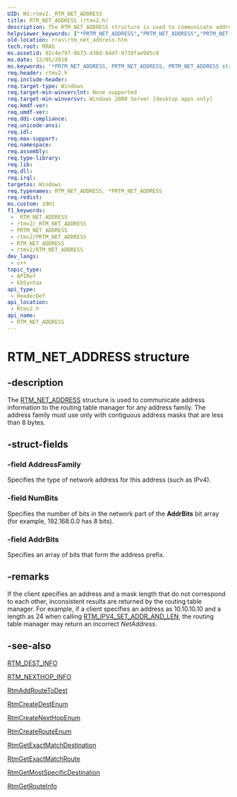```yaml
---
UID: NS:rtmv2._RTM_NET_ADDRESS
title: RTM_NET_ADDRESS (rtmv2.h)
description: The RTM_NET_ADDRESS structure is used to communicate address information to the routing table manager for any address family. The address family must use only with contiguous address masks that are less than 8 bytes.
helpviewer_keywords: ["*PRTM_NET_ADDRESS","PRTM_NET_ADDRESS","PRTM_NET_ADDRESS structure pointer [RAS]","RTM_NET_ADDRESS","RTM_NET_ADDRESS structure [RAS]","_rtmv2ref_rtm_net_address","rras.rtm_net_address","rtmv2/PRTM_NET_ADDRESS","rtmv2/RTM_NET_ADDRESS"]
old-location: rras\rtm_net_address.htm
tech.root: RRAS
ms.assetid: 92c4e797-9b73-438d-b4df-9739fae9d5c8
ms.date: 12/05/2018
ms.keywords: '*PRTM_NET_ADDRESS, PRTM_NET_ADDRESS, PRTM_NET_ADDRESS structure pointer [RAS], RTM_NET_ADDRESS, RTM_NET_ADDRESS structure [RAS], _rtmv2ref_rtm_net_address, rras.rtm_net_address, rtmv2/PRTM_NET_ADDRESS, rtmv2/RTM_NET_ADDRESS'
req.header: rtmv2.h
req.include-header: 
req.target-type: Windows
req.target-min-winverclnt: None supported
req.target-min-winversvr: Windows 2000 Server [desktop apps only]
req.kmdf-ver: 
req.umdf-ver: 
req.ddi-compliance: 
req.unicode-ansi: 
req.idl: 
req.max-support: 
req.namespace: 
req.assembly: 
req.type-library: 
req.lib: 
req.dll: 
req.irql: 
targetos: Windows
req.typenames: RTM_NET_ADDRESS, *PRTM_NET_ADDRESS
req.redist: 
ms.custom: 19H1
f1_keywords:
 - _RTM_NET_ADDRESS
 - rtmv2/_RTM_NET_ADDRESS
 - PRTM_NET_ADDRESS
 - rtmv2/PRTM_NET_ADDRESS
 - RTM_NET_ADDRESS
 - rtmv2/RTM_NET_ADDRESS
dev_langs:
 - c++
topic_type:
 - APIRef
 - kbSyntax
api_type:
 - HeaderDef
api_location:
 - Rtmv2.h
api_name:
 - RTM_NET_ADDRESS
---
```


# RTM_NET_ADDRESS structure


## -description

The 
<a href="https://docs.microsoft.com/">RTM_NET_ADDRESS</a> structure is used to communicate address information to the routing table manager for any address family. The address family must use only with contiguous address masks that are less than 8 bytes.

## -struct-fields

### -field AddressFamily

Specifies the type of network address for this address (such as IPv4).

### -field NumBits

Specifies the number of bits in the network part of the <b>AddrBits</b> bit array (for example, 192.168.0.0 has 8 bits).

### -field AddrBits

Specifies an array of bits that form the address prefix.

## -remarks

If the client specifies an address and a mask length that do not correspond to each other, inconsistent results are returned by the routing table manager. For example, if a client specifies an address as 10.10.10.10 and a length as 24 when calling 
<a href="/windows/desktop/api/rtmv2/nf-rtmv2-rtm_ipv4_set_addr_and_len">RTM_IPV4_SET_ADDR_AND_LEN</a>, the routing table manager may return an incorrect <i>NetAddress</i>.

## -see-also

<a href="/windows/desktop/api/rtmv2/ns-rtmv2-rtm_dest_info">RTM_DEST_INFO</a>



<a href="/windows/desktop/api/rtmv2/ns-rtmv2-rtm_nexthop_info">RTM_NEXTHOP_INFO</a>



<a href="/windows/desktop/api/rtmv2/nf-rtmv2-rtmaddroutetodest">RtmAddRouteToDest</a>



<a href="/windows/desktop/api/rtmv2/nf-rtmv2-rtmcreatedestenum">RtmCreateDestEnum</a>



<a href="/windows/desktop/api/rtmv2/nf-rtmv2-rtmcreatenexthopenum">RtmCreateNextHopEnum</a>



<a href="/windows/desktop/api/rtmv2/nf-rtmv2-rtmcreaterouteenum">RtmCreateRouteEnum</a>



<a href="/windows/desktop/api/rtmv2/nf-rtmv2-rtmgetexactmatchdestination">RtmGetExactMatchDestination</a>



<a href="/windows/desktop/api/rtmv2/nf-rtmv2-rtmgetexactmatchroute">RtmGetExactMatchRoute</a>



<a href="/windows/desktop/api/rtmv2/nf-rtmv2-rtmgetmostspecificdestination">RtmGetMostSpecificDestination</a>



<a href="/windows/desktop/api/rtmv2/nf-rtmv2-rtmgetrouteinfo">RtmGetRouteInfo</a>